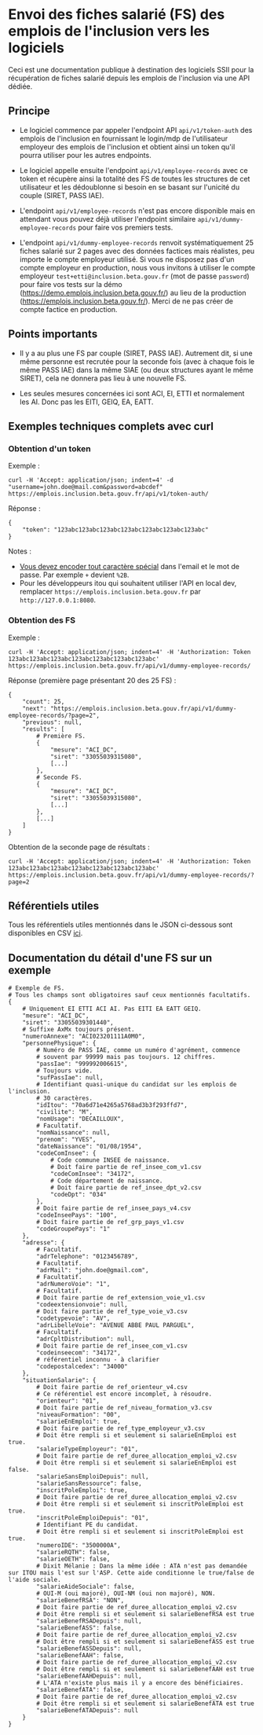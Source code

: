 # Envoi des fiches salarié (FS) des emplois de l'inclusion vers les logiciels

Ceci est une documentation publique à destination des logiciels SSII pour la récupération de fiches salarié depuis les emplois de l'inclusion via une API dédiée.

## Principe

- Le logiciel commence par appeler l'endpoint API `api/v1/token-auth` des emplois de l'inclusion en fournissant le login/mdp de l'utilisateur employeur des emplois de l'inclusion et obtient ainsi un token qu'il pourra utiliser pour les autres endpoints.

- Le logiciel appelle ensuite l'endpoint `api/v1/employee-records` avec ce token et récupère ainsi la totalité des FS de toutes les structures de cet utilisateur et les dédoublonne si besoin en se basant sur l'unicité du couple (SIRET, PASS IAE).

- L'endpoint `api/v1/employee-records` n'est pas encore disponible mais en attendant vous pouvez déjà utiliser l'endpoint similaire `api/v1/dummy-employee-records` pour faire vos premiers tests.

- L'endpoint `api/v1/dummy-employee-records` renvoit systématiquement 25 fiches salarié sur 2 pages avec des données factices mais réalistes, peu importe le compte employeur utilisé. Si vous ne disposez pas d'un compte employeur en production, nous vous invitons à utiliser le compte employeur `test+etti@inclusion.beta.gouv.fr` (mot de passe `password`) pour faire vos tests sur la démo (https://demo.emplois.inclusion.beta.gouv.fr/) au lieu de la production (https://emplois.inclusion.beta.gouv.fr/). Merci de ne pas créer de compte factice en production.

## Points importants

- Il y a au plus une FS par couple (SIRET, PASS IAE). Autrement dit, si une même personne est recrutée pour la seconde fois (avec à chaque fois le même PASS IAE) dans la même SIAE (ou deux structures ayant le même SIRET), cela ne donnera pas lieu à une nouvelle FS.

- Les seules mesures concernées ici sont ACI, EI, ETTI et normalement les AI. Donc pas les EITI, GEIQ, EA, EATT.

## Exemples techniques complets avec curl

### Obtention d'un token

Exemple :

```
curl -H 'Accept: application/json; indent=4' -d "username=john.doe@mail.com&password=abcdef" https://emplois.inclusion.beta.gouv.fr/api/v1/token-auth/
```

Réponse :

```
{
    "token": "123abc123abc123abc123abc123abc123abc123abc"
}
```

Notes :

- [Vous devez encoder tout caractère spécial](https://fr.wikipedia.org/wiki/Encodage-pourcent) dans l'email et le mot de passe. Par exemple `+` devient `%2B`.
- Pour les développeurs itou qui souhaitent utiliser l'API en local dev, remplacer `https://emplois.inclusion.beta.gouv.fr` par `http://127.0.0.1:8080`.


### Obtention des FS

Exemple :

```
curl -H 'Accept: application/json; indent=4' -H 'Authorization: Token 123abc123abc123abc123abc123abc123abc123abc' https://emplois.inclusion.beta.gouv.fr/api/v1/dummy-employee-records/
```

Réponse (première page présentant 20 des 25 FS) :

```
{
    "count": 25,
    "next": "https://emplois.inclusion.beta.gouv.fr/api/v1/dummy-employee-records/?page=2",
    "previous": null,
    "results": [
        # Première FS.
        {
            "mesure": "ACI_DC",
            "siret": "33055039315080",
            [...]
        },
        # Seconde FS.
        {
            "mesure": "ACI_DC",
            "siret": "33055039315080",
            [...]
        },
        [...]
    ]
}
```

Obtention de la seconde page de résultats :

```
curl -H 'Accept: application/json; indent=4' -H 'Authorization: Token 123abc123abc123abc123abc123abc123abc123abc' https://emplois.inclusion.beta.gouv.fr/api/v1/dummy-employee-records/?page=2
```

## Référentiels utiles

Tous les référentiels utiles mentionnés dans le JSON ci-dessous sont disponibles en CSV [ici](https://github.com/betagouv/itou/tree/vgrange/fiche_salarie/itou/fiche_salarie/management/commands/data).

## Documentation du détail d'une FS sur un exemple

```
# Exemple de FS.
# Tous les champs sont obligatoires sauf ceux mentionnés facultatifs.
{
    # Uniquement EI ETTI ACI AI. Pas EITI EA EATT GEIQ.
    "mesure": "ACI_DC",
    "siret": "33055039301440",
    # Suffixe AxMx toujours présent.
    "numeroAnnexe": "ACI023201111A0M0",
    "personnePhysique": {
        # Numéro de PASS IAE, comme un numéro d'agrément, commence
        # souvent par 99999 mais pas toujours. 12 chiffres.
        "passIae": "999992006615",
        # Toujours vide.
        "sufPassIae": null,
        # Identifiant quasi-unique du candidat sur les emplois de l'inclusion.
        # 30 caractères.
        "idItou": "70a6d71e4265a5768ad3b3f293ffd7",
        "civilite": "M",
        "nomUsage": "DECAILLOUX",
        # Facultatif.
        "nomNaissance": null,
        "prenom": "YVES",
        "dateNaissance": "01/08/1954",
        "codeComInsee": {
            # Code commune INSEE de naissance.
            # Doit faire partie de ref_insee_com_v1.csv
            "codeComInsee": "34172",
            # Code département de naissance.
            # Doit faire partie de ref_insee_dpt_v2.csv
            "codeDpt": "034"
        },
        # Doit faire partie de ref_insee_pays_v4.csv
        "codeInseePays": "100",
        # Doit faire partie de ref_grp_pays_v1.csv
        "codeGroupePays": "1"
    },
    "adresse": {
        # Facultatif.
        "adrTelephone": "0123456789",
        # Facultatif.
        "adrMail": "john.doe@gmail.com",
        # Facultatif.
        "adrNumeroVoie": "1",
        # Facultatif.
        # Doit faire partie de ref_extension_voie_v1.csv
        "codeextensionvoie": null,
        # Doit faire partie de ref_type_voie_v3.csv
        "codetypevoie": "AV",
        "adrLibelleVoie": "AVENUE ABBE PAUL PARGUEL",
        # Facultatif.
        "adrCpltDistribution": null,
        # Doit faire partie de ref_insee_com_v1.csv
        "codeinseecom": "34172",
        # référentiel inconnu - à clarifier
        "codepostalcedex": "34000"
    },
    "situationSalarie": {
        # Doit faire partie de ref_orienteur_v4.csv
        # Ce référentiel est encore incomplet, à résoudre.
        "orienteur": "01",
        # Doit faire partie de ref_niveau_formation_v3.csv
        "niveauFormation": "00",
        "salarieEnEmploi": true,
        # Doit faire partie de ref_type_employeur_v3.csv
        # Doit être rempli si et seulement si salarieEnEmploi est true.
        "salarieTypeEmployeur": "01",
        # Doit faire partie de ref_duree_allocation_emploi_v2.csv
        # Doit être rempli si et seulement si salarieEnEmploi est false.
        "salarieSansEmploiDepuis": null,
        "salarieSansRessource": false,
        "inscritPoleEmploi": true,
        # Doit faire partie de ref_duree_allocation_emploi_v2.csv
        # Doit être rempli si et seulement si inscritPoleEmploi est true.
        "inscritPoleEmploiDepuis": "01",
        # Identifiant PE du candidat.
        # Doit être rempli si et seulement si inscritPoleEmploi est true.
        "numeroIDE": "3500000A",
        "salarieRQTH": false,
        "salarieOETH": false,
        # Dixit Mélanie : Dans la même idée : ATA n'est pas demandée sur ITOU mais l'est sur l'ASP. Cette aide conditionne le true/false de l'aide sociale.
        "salarieAideSociale": false,
        # OUI-M (oui majoré), OUI-NM (oui non majoré), NON.
        "salarieBenefRSA": "NON",
        # Doit faire partie de ref_duree_allocation_emploi_v2.csv
        # Doit être rempli si et seulement si salarieBenefRSA est true
        "salarieBenefRSADepuis": null,
        "salarieBenefASS": false,
        # Doit faire partie de ref_duree_allocation_emploi_v2.csv
        # Doit être rempli si et seulement si salarieBenefASS est true
        "salarieBenefASSDepuis": null,
        "salarieBenefAAH": false,
        # Doit faire partie de ref_duree_allocation_emploi_v2.csv
        # Doit être rempli si et seulement si salarieBenefAAH est true
        "salarieBenefAAHDepuis": null,
        # L'ATA n'existe plus mais il y a encore des bénéficiaires.
        "salarieBenefATA": false,
        # Doit faire partie de ref_duree_allocation_emploi_v2.csv
        # Doit être rempli si et seulement si salarieBenefATA est true
        "salarieBenefATADepuis": null
    }
}
```




